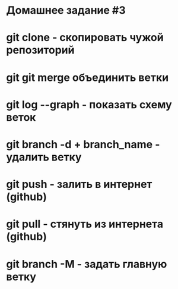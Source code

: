 # Домашнее задание #3
# git clone - скопировать чужой репозиторий
# git git merge объединить ветки
# git log --graph - показать схему веток
# git branch -d + branch_name - удалить ветку
# git push - залить в интернет (github)
# git pull - стянуть из интернета (github)
# git branch -M - задать главную ветку
